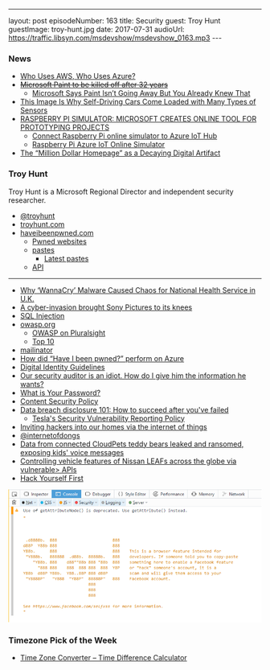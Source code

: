 ---
layout: post
episodeNumber: 163
title: Security
guest:  Troy Hunt
guestImage:  troy-hunt.jpg
date: 2017-07-31
audioUrl: https://traffic.libsyn.com/msdevshow/msdevshow_0163.mp3
--- 
 
### News

 - [Who Uses AWS, Who Uses Azure?](https://stackoverflow.blog/2017/07/21/trends-cloud-computing-uses-aws-uses-azure/)
 - ~~[Microsoft Paint to be killed off after 32 years](https://www.theguardian.com/technology/2017/jul/24/microsoft-paint-kill-off-after-32-years-graphics-editing-program)~~
   - [Microsoft Says Paint Isn’t Going Away But You Already Knew That](https://www.thurrott.com/windows/128081/microsoft-says-paint-isnt-going-away-already-knew)
 - [This Image Is Why Self-Driving Cars Come Loaded with Many Types of Sensors](https://www.technologyreview.com/s/608321/this-image-is-why-self-driving-cars-come-loaded-with-many-types-of-sensors/)
 - [RASPBERRY PI SIMULATOR: MICROSOFT CREATES ONLINE TOOL FOR PROTOTYPING PROJECTS](https://www.raspberrypi.org/magpi/raspberry-pi-simulator-prototype-projects-online/)
   - [Connect Raspberry Pi online simulator to Azure IoT Hub ](https://docs.microsoft.com/en-gb/azure/iot-hub/iot-hub-raspberry-pi-web-simulator-get-started)
   - [Raspberry Pi Azure IoT Online Simulator](https://azure-samples.github.io/raspberry-pi-web-simulator/)
 - [The “Million Dollar Homepage” as a Decaying Digital Artifact](https://lil.law.harvard.edu/blog/2017/07/21/a-million-squandered-the-million-dollar-homepage-as-a-decaying-digital-artifact/)

### Troy Hunt

Troy Hunt is a Microsoft Regional Director and independent security researcher.

-   [@troyhunt](https://twitter.com/troyhunt)
-   [troyhunt.com](https://www.troyhunt.com/)
-   [haveibeenpwned.com](https://haveibeenpwned.com/)
    -   [Pwned websites](https://haveibeenpwned.com/PwnedWebsites)
    -   [pastes](https://haveibeenpwned.com/Pastes)
        -   [Latest pastes](https://haveibeenpwned.com/Pastes/Latest)
    -   [API](https://haveibeenpwned.com/API/v2)

----------------------------------------------------------------------

 - [Why ‘WannaCry’ Malware Caused Chaos for National Health Service in U.K.](http://www.nbcnews.com/news/world/why-wannacry-malware-caused-chaos-national-health-service-u-k-n760126)
 - [A cyber-invasion brought Sony Pictures to its knees](http://fortune.com/sony-hack-part-1/)
 - [SQL Injection](https://www.w3schools.com/sql/sql_injection.asp)
 - [owasp.org](https://www.owasp.org)
    -   [OWASP on Pluralsight](https://www.pluralsight.com/courses/web-security-owasp-top10-big-picture)
    -   [Top 10](https://www.owasp.org/index.php/Category:OWASP_Top_Ten_Project#tab=OWASP_Top_10_for_2017_Release_Candidate)
 - [mailinator](https://www.mailinator.com/)
 - [How did “Have I been pwned?” perform on Azure](https://www.troyhunt.com/how-did-have-i-been-pwned-perform-on/)
 - [Digital Identity Guidelines](https://pages.nist.gov/800-63-3/)
 - [Our security auditor is an idiot. How do I give him the information he wants?](https://serverfault.com/questions/293217/our-security-auditor-is-an-idiot-how-do-i-give-him-the-information-he-wants)
 - [What is Your Password?](https://www.youtube.com/watch?v=opRMrEfAIiI)
 - [Content Security Policy](https://content-security-policy.com/)
 - [Data breach disclosure 101: How to succeed after you've failed](https://www.troyhunt.com/data-breach-disclosure-101-how-to-succeed-after-youve-failed/)
    -   [Tesla's Security Vulnerability Reporting Policy](https://www.tesla.com/about/legal#security-vulnerability-reporting-policy)
 - [Inviting hackers into our homes via the internet of things](https://www.troyhunt.com/inviting-hackers-into-our-homes-via/)
 - [@internetofdongs](https://twitter.com/internetofdongs)
 - [Data from connected CloudPets teddy bears leaked and ransomed, exposing kids' voice messages](https://www.troyhunt.com/data-from-connected-cloudpets-teddy-bears-leaked-and-ransomed-exposing-kids-voice-messages/)
 - [Controlling vehicle features of Nissan LEAFs across the globe via vulnerable> APIs](https://www.troyhunt.com/controlling-vehicle-features-of-nissan/)
 - [Hack Yourself First](http://hackyourselffirst.troyhunt.com/)

![Facebook console](facebookconsole.png)

### Timezone Pick of the Week

 - [Time Zone Converter – Time Difference Calculator](https://www.timeanddate.com/worldclock/converter.html?iso=20170724T220000&p1=1244&p2=1490&p3=831)